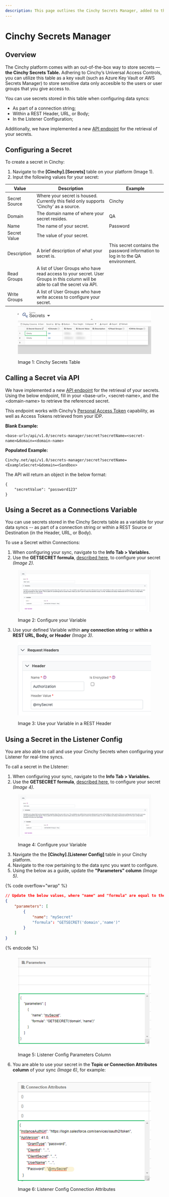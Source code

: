 ```yaml
---
description: This page outlines the Cinchy Secrets Manager, added to the platform in v5.7.
---
```


# Cinchy Secrets Manager

## Overview

The Cinchy platform comes with an out-of-the-box way to store secrets — **the Cinchy Secrets Table.** Adhering to Cinchy’s Universal Access Controls, you can utilize this table as a key vault (such as Azure Key Vault or AWS Secrets Manager) to store sensitive data only accesible to the users or user groups that you give access to.

You can use secrets stored in this table when configuring data syncs:

* As part of a connection string;
* Within a REST Header, URL, or Body;
* In the Listener Configuration;

Additionally, we have implemented a new [API endpoint](broken-reference) for the retrieval of your secrets.

## Configuring a Secret

To create a secret in Cinchy:

1. Navigate to the **\[Cinchy].\[Secrets]** table on your platform (Image 1).
2. Input the following values for your secret:

| Value         | Description                                                                                                                    | Example                                                                        |
| ------------- | ------------------------------------------------------------------------------------------------------------------------------ | ------------------------------------------------------------------------------ |
| Secret Source | Where your secret is housed. Currently this field only supports 'Cinchy' as a source.                                          | Cinchy                                                                         |
| Domain        | The domain name of where your secret resides.                                                                                  | QA                                                                             |
| Name          | The name of your secret.                                                                                                       | Password                                                                       |
| Secret Value  | The value of your secret.                                                                                                      |                                                                                |
| Description   | A brief description of what your secret is.                                                                                    | This secret contains the password information to log in to the QA environment. |
| Read Groups   | A list of User Groups who have read access to your secret. User Groups in this column will be able to call the secret via API. |                                                                                |
| Write Groups  | A list of User Groups who have write access to configure your secret.                                                          |                                                                                |

<figure><img src="../../.gitbook/assets/image (7).png" alt=""><figcaption><p>Image 1: Cinchy Secrets Table</p></figcaption></figure>

## Calling a Secret via API

We have implemented a new [API endpoint](broken-reference) for the retrieval of your secrets. Using the below endpoint, fill in your \<base-url>, \<secret-name>, and the \<domain-name> to retrieve the referenced secret.

This endpoint works with Cinchy’s [Personal Access Token](../user-guides/user-preferences/personal-access-tokens.md) capability, as well as Access Tokens retrieved from your IDP.

**Blank Example:**

```
<base-url>/api/v1.0/secrets-manager/secret?secretName=<secret-name>&domain=<domain-name>
```

**Populated Example:**&#x20;

```
Cinchy.net/api/v1.0/secrets-manager/secret?secretName=<ExampleSecret>&domain=<Sandbox>
```

The API will return an object in the below format:

```
{
    "secretValue": "password123"
}
```

## Using a Secret as a Connections Variable

You can use secrets stored in the Cinchy Secrets table as a variable for your data syncs -- as part of a connection string or within a REST Source or Destination (in the Header, URL, or Body).

To use a Secret within Connections:

1. When configuring your sync, navigate to the **Info Tab > Variables.**
2. Use the **GETSECRET formula**, [described here](../../data-syncs/building-data-syncs/advanced-settings/variables.md#2.-supported-formulas), to configure your secret _(Image 2)._

<div data-full-width="true">

<figure><img src="../../.gitbook/assets/image (6).png" alt=""><figcaption><p>Image 2: Configure your Variable</p></figcaption></figure>

</div>

3. Use your defined Variable within **any connection string** or **within a REST URL, Body, or Header** _(Image 3)._

<figure><img src="../../.gitbook/assets/image (4).png" alt=""><figcaption><p>Image 3: Use your Variable in a REST Header</p></figcaption></figure>

## Using a Secret in the Listener Config

You are also able to call and use your Cinchy Secrets when configuring your Listener for real-time syncs.

To call a secret in the LIstener:

1. When configuring your sync, navigate to the **Info Tab > Variables.**
2. Use the **GETSECRET formula**, [described here](../../data-syncs/building-data-syncs/advanced-settings/variables.md#2.-supported-formulas), to configure your secret _(Image 4)._

<div data-full-width="true">

<figure><img src="../../.gitbook/assets/image (2).png" alt=""><figcaption><p>Image 4: Configure your Variable</p></figcaption></figure>

</div>

3. Navigate the the **\[Cinchy].\[Listener Config]** table in your Cinchy platform.
4. Navigate to the row pertaining to the data sync you want to configure.
5. Using the below as a guide, update the **"Parameters" column** _(Image 5)._

{% code overflow="wrap" %}
```json
// Update the below values, where "name" and "formula" are equal to the values set in step 2.
{
    "parameters": [
        {
            "name": "mySecret"
            "formula": "GETSECRET('domain','name')"
        }
    ]
}
```
{% endcode %}

<figure><img src="../../.gitbook/assets/image (5).png" alt=""><figcaption><p>Image 5: Listener Config Parameters Column</p></figcaption></figure>

6. You are able to use your secret in the **Topic or Connection Attributes column** of your sync _(Image 6)_, for example:

<figure><img src="../../.gitbook/assets/image.png" alt=""><figcaption><p>Image 6: Listener Config Connection Attributes</p></figcaption></figure>
